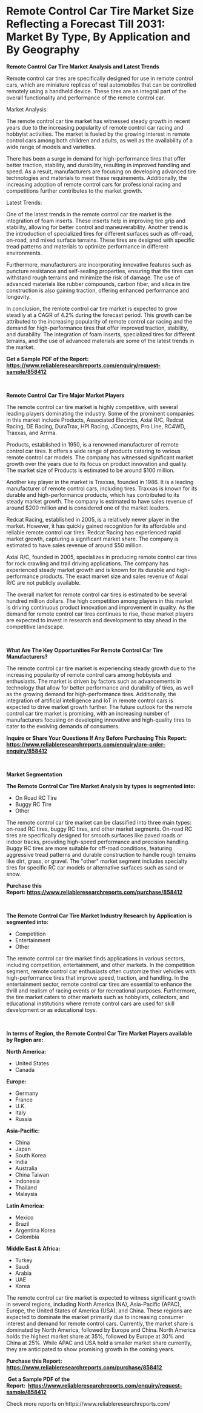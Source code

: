<p><h1>Remote Control Car Tire Market Size Reflecting a Forecast Till 2031: Market By Type, By Application and By Geography</h1></p><p><strong>Remote Control Car Tire Market Analysis and Latest Trends</strong></p>
<p><p>Remote control car tires are specifically designed for use in remote control cars, which are miniature replicas of real automobiles that can be controlled remotely using a handheld device. These tires are an integral part of the overall functionality and performance of the remote control car.</p><p>Market Analysis:</p><p>The remote control car tire market has witnessed steady growth in recent years due to the increasing popularity of remote control car racing and hobbyist activities. The market is fueled by the growing interest in remote control cars among both children and adults, as well as the availability of a wide range of models and varieties.</p><p>There has been a surge in demand for high-performance tires that offer better traction, stability, and durability, resulting in improved handling and speed. As a result, manufacturers are focusing on developing advanced tire technologies and materials to meet these requirements. Additionally, the increasing adoption of remote control cars for professional racing and competitions further contributes to the market growth.</p><p>Latest Trends:</p><p>One of the latest trends in the remote control car tire market is the integration of foam inserts. These inserts help in improving tire grip and stability, allowing for better control and maneuverability. Another trend is the introduction of specialized tires for different surfaces such as off-road, on-road, and mixed surface terrains. These tires are designed with specific tread patterns and materials to optimize performance in different environments.</p><p>Furthermore, manufacturers are incorporating innovative features such as puncture resistance and self-sealing properties, ensuring that the tires can withstand rough terrains and minimize the risk of damage. The use of advanced materials like rubber compounds, carbon fiber, and silica in tire construction is also gaining traction, offering enhanced performance and longevity.</p><p>In conclusion, the remote control car tire market is expected to grow steadily at a CAGR of 4.2% during the forecast period. This growth can be attributed to the increasing popularity of remote control car racing and the demand for high-performance tires that offer improved traction, stability, and durability. The integration of foam inserts, specialized tires for different terrains, and the use of advanced materials are some of the latest trends in the market.</p></p>
<p><strong>Get a Sample PDF of the Report:&nbsp; <a href="https://www.reliableresearchreports.com/enquiry/request-sample/858412">https://www.reliableresearchreports.com/enquiry/request-sample/858412</a></strong></p>
<p>&nbsp;</p>
<p><strong>Remote Control Car Tire Major Market Players</strong></p>
<p><p>The remote control car tire market is highly competitive, with several leading players dominating the industry. Some of the prominent companies in this market include Products, Associated Electrics, Axial R/C, Redcat Racing, DE Racing, DuraTrax, HPI Racing, JConcepts, Pro Line, RC4WD, Traxxas, and Arrma.</p><p>Products, established in 1950, is a renowned manufacturer of remote control car tires. It offers a wide range of products catering to various remote control car models. The company has witnessed significant market growth over the years due to its focus on product innovation and quality. The market size of Products is estimated to be around $100 million.</p><p>Another key player in the market is Traxxas, founded in 1986. It is a leading manufacturer of remote control cars, including tires. Traxxas is known for its durable and high-performance products, which has contributed to its steady market growth. The company is estimated to have sales revenue of around $200 million and is considered one of the market leaders.</p><p>Redcat Racing, established in 2005, is a relatively newer player in the market. However, it has quickly gained recognition for its affordable and reliable remote control car tires. Redcat Racing has experienced rapid market growth, capturing a significant market share. The company is estimated to have sales revenue of around $50 million.</p><p>Axial R/C, founded in 2005, specializes in producing remote control car tires for rock crawling and trail driving applications. The company has experienced steady market growth and is known for its durable and high-performance products. The exact market size and sales revenue of Axial R/C are not publicly available.</p><p>The overall market for remote control car tires is estimated to be several hundred million dollars. The high competition among players in this market is driving continuous product innovation and improvement in quality. As the demand for remote control car tires continues to rise, these market players are expected to invest in research and development to stay ahead in the competitive landscape.</p></p>
<p>&nbsp;</p>
<p><strong>What Are The Key Opportunities For Remote Control Car Tire Manufacturers?</strong></p>
<p><p>The remote control car tire market is experiencing steady growth due to the increasing popularity of remote control cars among hobbyists and enthusiasts. The market is driven by factors such as advancements in technology that allow for better performance and durability of tires, as well as the growing demand for high-performance tires. Additionally, the integration of artificial intelligence and IoT in remote control cars is expected to drive market growth further. The future outlook for the remote control car tire market is promising, with an increasing number of manufacturers focusing on developing innovative and high-quality tires to cater to the evolving demands of consumers.</p></p>
<p><strong>Inquire or Share Your Questions If Any Before Purchasing This Report: <a href="https://www.reliableresearchreports.com/enquiry/pre-order-enquiry/858412">https://www.reliableresearchreports.com/enquiry/pre-order-enquiry/858412</a></strong></p>
<p>&nbsp;</p>
<p><strong>Market Segmentation</strong></p>
<p><strong>The Remote Control Car Tire Market Analysis by types is segmented into:</strong></p>
<p><ul><li>On Road RC Tire</li><li>Buggy RC Tire</li><li>Other</li></ul></p>
<p><p>The remote control car tire market can be classified into three main types: on-road RC tires, buggy RC tires, and other market segments. On-road RC tires are specifically designed for smooth surfaces like paved roads or indoor tracks, providing high-speed performance and precision handling. Buggy RC tires are more suitable for off-road conditions, featuring aggressive tread patterns and durable construction to handle rough terrains like dirt, grass, or gravel. The "other" market segment includes specialty tires for specific RC car models or alternative surfaces such as sand or snow.</p></p>
<p><strong>Purchase this Report:&nbsp;<a href="https://www.reliableresearchreports.com/purchase/858412">https://www.reliableresearchreports.com/purchase/858412</a></strong></p>
<p>&nbsp;</p>
<p><strong>The Remote Control Car Tire Market Industry Research by Application is segmented into:</strong></p>
<p><ul><li>Competition</li><li>Entertainment</li><li>Other</li></ul></p>
<p><p>The remote control car tire market finds applications in various sectors, including competition, entertainment, and other markets. In the competition segment, remote control car enthusiasts often customize their vehicles with high-performance tires that improve speed, traction, and handling. In the entertainment sector, remote control car tires are essential to enhance the thrill and realism of racing events or for recreational purposes. Furthermore, the tire market caters to other markets such as hobbyists, collectors, and educational institutions where remote control cars are used for skill development or as educational toys.</p></p>
<p>&nbsp;</p>
<p><strong>In terms of Region, the Remote Control Car Tire Market Players available by Region are:</strong></p>
<p>
    <p> <strong> North America: </strong>
        <ul>
            <li>United States</li>
            <li>Canada</li>
        </ul>
        </p> 
    <p> <strong> Europe: </strong>
        <ul>
            <li>Germany</li>
            <li>France</li>
            <li>U.K.</li>
            <li>Italy</li>
            <li>Russia</li>
        </ul>
        </p> 
    <p> <strong> Asia-Pacific: </strong>
        <ul>
            <li>China</li>
            <li>Japan</li>
            <li>South Korea</li>
            <li>India</li>
            <li>Australia</li>
            <li>China Taiwan</li>
            <li>Indonesia</li>
            <li>Thailand</li>
            <li>Malaysia</li>
        </ul>
        </p> 
    <p> <strong> Latin America: </strong>
        <ul>
            <li>Mexico</li>
            <li>Brazil</li>
            <li>Argentina Korea</li>
            <li>Colombia</li>
        </ul>
        </p> 
    <p> <strong> Middle East & Africa: </strong>
        <ul>
            <li>Turkey</li>
            <li>Saudi</li>
            <li>Arabia</li>
            <li>UAE</li>
            <li>Korea</li>
        </ul>
    </p>
    </p>
<p><p>The remote control car tire market is expected to witness significant growth in several regions, including North America (NA), Asia-Pacific (APAC), Europe, the United States of America (USA), and China. These regions are expected to dominate the market primarily due to increasing consumer interest and demand for remote control cars. Currently, the market share is dominated by North America, followed by Europe and China. North America holds the highest market share at 35%, followed by Europe at 30% and China at 25%. While APAC and USA hold a smaller market share currently, they are anticipated to show promising growth in the coming years.</p></p>
<p><strong>Purchase this Report: <a href="https://www.reliableresearchreports.com/purchase/858412">https://www.reliableresearchreports.com/purchase/858412</a></strong></p>
<p>&nbsp;<strong>Get a Sample PDF of the Report:&nbsp;&nbsp;<a href="https://www.reliableresearchreports.com/enquiry/request-sample/858412">https://www.reliableresearchreports.com/enquiry/request-sample/858412</a></strong></p>
<p><strong></strong></p>
<p>Check more reports on https://www.reliableresearchreports.com/</p>